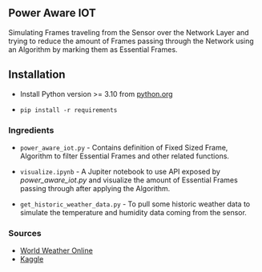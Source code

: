 ## Power Aware IOT
Simulating Frames traveling from the Sensor over the Network Layer and trying to reduce the amount of Frames passing through the Network using an Algorithm by marking them as Essential Frames.

## Installation
- Install Python version >= 3.10 from [python.org](https://www.python.org/downloads/)

- ```console
  pip install -r requirements
  ```

### Ingredients
- `power_aware_iot.py` - Contains definition of Fixed Sized Frame, Algorithm to filter Essential Frames and other related functions.  

- `visualize.ipynb` - A Jupiter notebook to use API exposed by _power_aware_iot.py_ and visualize the amount of Essential Frames passing through after applying the Algorithm.  

- `get_historic_weather_data.py` - To pull some historic weather data to simulate the temperature and humidity data coming from the sensor.  

### Sources
- [World Weather Online](https://www.worldweatheronline.com/weather-api/api/historical-weather-api.aspx)  
- [Kaggle](https://www.kaggle.com/datasets/sathyanarayanrao89/soil-moisture-data-from-field-scale-sensor-network)
